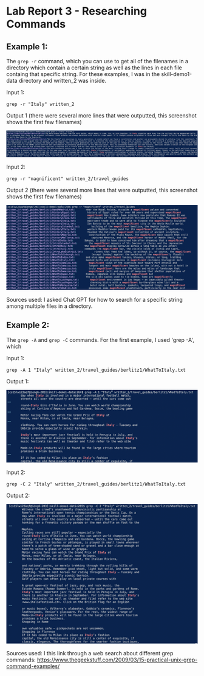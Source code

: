 # Lab Report 3 - Researching Commands

## Example 1:

The `grep -r` command, which you can use to get all of the filenames in a directory which contain a certain string as well as the lines in each file containg that specific string. For these examples, I was in the skill-demo1-data directory and written_2 was inside. 

Input 1:
```
grep -r "Italy" written_2
```
Output 1 (there were several more lines that were outputted, this screenshot shows the first few filenames)

![Image](https://raw.githubusercontent.com/sahananar/cse15l-lab-reports/main/Screen%20Shot%202023-02-13%20at%208.03.16%20PM.png)

Input 2:
```
grep -r "magnificent" written_2/travel_guides
```
Output 2 (there were several more lines that were outputted, this screenshot shows the first few filenames)

![Image](https://raw.githubusercontent.com/sahananar/cse15l-lab-reports/main/Screen%20Shot%202023-02-13%20at%208.08.39%20PM.png)

Sources used: I asked Chat GPT for how to search for a specific string among multiple files in a directory. 

## Example 2:

The `grep -A` and `grep -C` commands. For the first example, I used 'grep -A', which 

Input 1:
```
grep -A 1 "Italy" written_2/travel_guides/berlitz1/WhatToItaly.txt
```
Output 1:

![Image](https://raw.githubusercontent.com/sahananar/cse15l-lab-reports/main/Screen%20Shot%202023-02-13%20at%208.36.38%20PM.png)

Input 2:
```
grep -C 2 "Italy" written_2/travel_guides/berlitz1/WhatToItaly.txt
```
Output 2: 

![Image](https://raw.githubusercontent.com/sahananar/cse15l-lab-reports/main/Screen%20Shot%202023-02-13%20at%208.36.57%20PM.png)

Sources used: I this link through a web search about different grep commands: https://www.thegeekstuff.com/2009/03/15-practical-unix-grep-command-examples/




